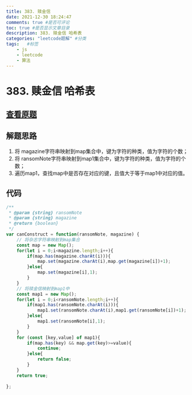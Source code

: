 ```yaml
---
title: 383. 赎金信
date: 2021-12-30 18:24:47
comments: true #是否可评论
toc: true #是否显示文章目录
description: 383. 赎金信 哈希表
categories: "leetcode题解" #分类
tags:   #标签
    - js
    - leetcode
    - 算法
---
```



# 383. 赎金信 哈希表

## [查看原题](https://leetcode-cn.com/problems/ransom-note/)

## 解题思路

1. 将 magazine字符串映射到map集合中，键为字符的种类，值为字符的个数；
2. 将 ransomNote字符串映射到map1集合中，键为字符的种类，值为字符的个数；
3. 遍历map1，查找map中是否存在对应的键，且值大于等于map1中对应的值。

## 代码

```javascript
/**
 * @param {string} ransomNote
 * @param {string} magazine
 * @return {boolean}
 */
var canConstruct = function(ransomNote, magazine) {
	// 将杂志字符串映射到map集合
	const map = new Map();
	for(let i = 0;i<magazine.length;i++){
		if(map.has(magazine.charAt(i))){
			map.set(magazine.charAt(i),map.get(magazine[i])+1);
		}else{
			map.set(magazine[i],1);
		}
	}
	// 将赎金信映射到map1中
	const map1 = new Map();
	for(let i = 0;i<ransomNote.length;i++){
		if(map1.has(ransomNote.charAt(i))){
			map1.set(ransomNote.charAt(i),map1.get(ransomNote[i])+1);
		}else{
			map1.set(ransomNote[i],1);
		}
	}
	for (const [key,value] of map1){
		if(map.has(key) && map.get(key)>=value){
			continue;
		}else{
			return false;
		}
	}
	return true;
	
};

```
